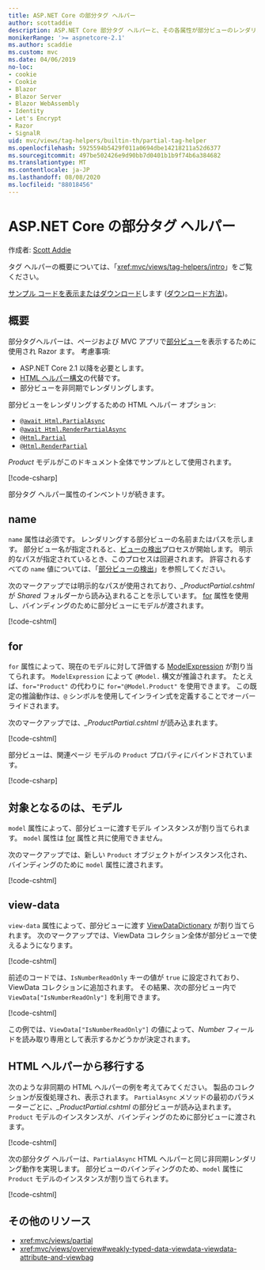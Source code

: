 ```yaml
---
title: ASP.NET Core の部分タグ ヘルパー
author: scottaddie
description: ASP.NET Core 部分タグ ヘルパーと、その各属性が部分ビューのレンダリングにおいて果たす役割について説明します。
monikerRange: '>= aspnetcore-2.1'
ms.author: scaddie
ms.custom: mvc
ms.date: 04/06/2019
no-loc:
- cookie
- Cookie
- Blazor
- Blazor Server
- Blazor WebAssembly
- Identity
- Let's Encrypt
- Razor
- SignalR
uid: mvc/views/tag-helpers/builtin-th/partial-tag-helper
ms.openlocfilehash: 5925594b5429f011a0694dbe14218211a52d6377
ms.sourcegitcommit: 497be502426e9d90bb7d0401b1b9f74b6a384682
ms.translationtype: MT
ms.contentlocale: ja-JP
ms.lasthandoff: 08/08/2020
ms.locfileid: "88018456"
---
```

# <a name="partial-tag-helper-in-aspnet-core"></a>ASP.NET Core の部分タグ ヘルパー

作成者: [Scott Addie](https://github.com/scottaddie)

タグ ヘルパーの概要については、「<xref:mvc/views/tag-helpers/intro>」をご覧ください。

[サンプル コードを表示またはダウンロード](https://github.com/dotnet/AspNetCore.Docs/tree/master/aspnetcore/mvc/views/tag-helpers/built-in/samples)します ([ダウンロード方法](xref:index#how-to-download-a-sample))。

## <a name="overview"></a>概要

部分タグヘルパーは、ページおよび MVC アプリで[部分ビュー](xref:mvc/views/partial)を表示するために使用され Razor ます。 考慮事項:

* ASP.NET Core 2.1 以降を必要とします。
* [HTML ヘルパー構文](xref:mvc/views/partial#reference-a-partial-view)の代替です。
* 部分ビューを非同期でレンダリングします。

部分ビューをレンダリングするための HTML ヘルパー オプション:

* [`@await Html.PartialAsync`](/dotnet/api/microsoft.aspnetcore.mvc.rendering.htmlhelperpartialextensions.partialasync)
* [`@await Html.RenderPartialAsync`](/dotnet/api/microsoft.aspnetcore.mvc.rendering.htmlhelperpartialextensions.renderpartialasync)
* [`@Html.Partial`](/dotnet/api/microsoft.aspnetcore.mvc.rendering.htmlhelperpartialextensions.partial)
* [`@Html.RenderPartial`](/dotnet/api/microsoft.aspnetcore.mvc.rendering.htmlhelperpartialextensions.renderpartial)

*Product* モデルがこのドキュメント全体でサンプルとして使用されます。

[!code-csharp[](samples/TagHelpersBuiltIn/Models/Product.cs)]

部分タグ ヘルパー属性のインベントリが続きます。

## <a name="name"></a>name

`name` 属性は必須です。 レンダリングする部分ビューの名前またはパスを示します。 部分ビュー名が指定されると、[ビューの検出](xref:mvc/views/overview#view-discovery)プロセスが開始します。 明示的なパスが指定されているとき、このプロセスは回避されます。 許容されるすべての `name` 値については、「[部分ビューの検出](xref:mvc/views/partial#partial-view-discovery)」を参照してください。

次のマークアップでは明示的なパスが使用されており、*_ProductPartial.cshtml* が *Shared* フォルダーから読み込まれることを示しています。 [for](#for) 属性を使用し、バインディングのために部分ビューにモデルが渡されます。

[!code-cshtml[](samples/TagHelpersBuiltIn/Pages/Product.cshtml?name=snippet_Name)]

## <a name="for"></a>for

`for` 属性によって、現在のモデルに対して評価する [ModelExpression](/dotnet/api/microsoft.aspnetcore.mvc.viewfeatures.modelexpression) が割り当てられます。 `ModelExpression` によって `@Model.` 構文が推論されます。 たとえば、`for="Product"` の代わりに `for="@Model.Product"` を使用できます。 この既定の推論動作は、`@` シンボルを使用してインライン式を定義することでオーバーライドされます。

次のマークアップでは、*_ProductPartial.cshtml* が読み込まれます。

[!code-cshtml[](samples/TagHelpersBuiltIn/Pages/Product.cshtml?name=snippet_For)]

部分ビューは、関連ページ モデルの `Product` プロパティにバインドされています。

[!code-csharp[](samples/TagHelpersBuiltIn/Pages/Product.cshtml.cs?highlight=8)]

## <a name="model"></a>対象となるのは、モデル

`model` 属性によって、部分ビューに渡すモデル インスタンスが割り当てられます。 `model` 属性は [for](#for) 属性と共に使用できません。

次のマークアップでは、新しい `Product` オブジェクトがインスタンス化され、バインディングのために `model` 属性に渡されます。

[!code-cshtml[](samples/TagHelpersBuiltIn/Pages/Product.cshtml?name=snippet_Model)]

## <a name="view-data"></a>view-data

`view-data` 属性によって、部分ビューに渡す [ViewDataDictionary](/dotnet/api/microsoft.aspnetcore.mvc.viewfeatures.viewdatadictionary) が割り当てられます。 次のマークアップでは、ViewData コレクション全体が部分ビューで使えるようになります。

[!code-cshtml[](samples/TagHelpersBuiltIn/Pages/Product.cshtml?name=snippet_ViewData&highlight=5-)]

前述のコードでは、`IsNumberReadOnly` キーの値が `true` に設定されており、ViewData コレクションに追加されます。 その結果、次の部分ビュー内で `ViewData["IsNumberReadOnly"]` を利用できます。

[!code-cshtml[](samples/TagHelpersBuiltIn/Pages/Shared/_ProductViewDataPartial.cshtml?highlight=5)]

この例では、`ViewData["IsNumberReadOnly"]` の値によって、*Number* フィールドを読み取り専用として表示するかどうかが決定されます。

## <a name="migrate-from-an-html-helper"></a>HTML ヘルパーから移行する

次のような非同期の HTML ヘルパーの例を考えてみてください。 製品のコレクションが反復処理され、表示されます。 `PartialAsync` メソッドの最初のパラメーターごとに、*_ProductPartial.cshtml* の部分ビューが読み込まれます。 `Product` モデルのインスタンスが、バインディングのために部分ビューに渡されます。

[!code-cshtml[](samples/TagHelpersBuiltIn/Pages/Products.cshtml?name=snippet_HtmlHelper&highlight=3)]

次の部分タグ ヘルパーは、`PartialAsync` HTML ヘルパーと同じ非同期レンダリング動作を実現します。 部分ビューのバインディングのため、`model` 属性に `Product` モデルのインスタンスが割り当てられます。

[!code-cshtml[](samples/TagHelpersBuiltIn/Pages/Products.cshtml?name=snippet_TagHelper&highlight=3)]

## <a name="additional-resources"></a>その他のリソース

* <xref:mvc/views/partial>
* <xref:mvc/views/overview#weakly-typed-data-viewdata-viewdata-attribute-and-viewbag>
